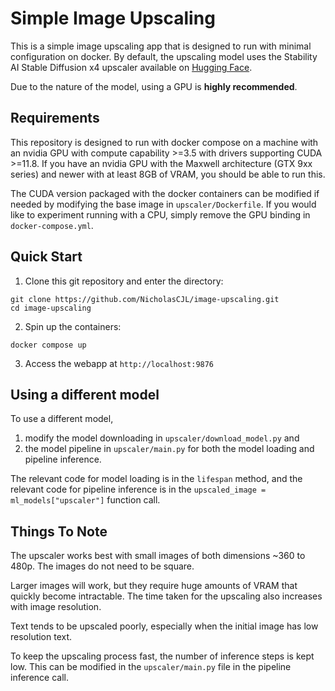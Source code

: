 # Simple Image Upscaling

This is a simple image upscaling app that is designed to run with minimal configuration on docker. By default, the upscaling model uses the Stability AI Stable Diffusion x4 upscaler available on [Hugging Face](https://huggingface.co/stabilityai/stable-diffusion-x4-upscaler).

Due to the nature of the model, using a GPU is **highly recommended**.

## Requirements
This repository is designed to run with docker compose on a machine with an nvidia GPU with compute capability >=3.5 with drivers supporting CUDA >=11.8. If you have an nvidia GPU with the Maxwell architecture (GTX 9xx series) and newer with at least 8GB of VRAM, you should be able to run this.

The CUDA version packaged with the docker containers can be modified if needed by modifying the base image in `upscaler/Dockerfile`. If you would like to experiment running with a CPU, simply remove the GPU binding in `docker-compose.yml`.

## Quick Start

1. Clone this git repository and enter the directory:

```
git clone https://github.com/NicholasCJL/image-upscaling.git
cd image-upscaling
```

2. Spin up the containers:

```
docker compose up
```

3. Access the webapp at `http://localhost:9876`

## Using a different model
To use a different model,

1. modify the model downloading in `upscaler/download_model.py` and
2. the model pipeline in `upscaler/main.py` for both the model loading and pipeline inference.

The relevant code for model loading is in the `lifespan` method, and the relevant code for pipeline inference is in the `upscaled_image = ml_models["upscaler"]` function call.

## Things To Note
The upscaler works best with small images of both dimensions ~360 to 480p. The images do not need to be square.

Larger images will work, but they require huge amounts of VRAM that quickly become intractable. The time taken for the upscaling also increases with image resolution.

Text tends to be upscaled poorly, especially when the initial image has low resolution text.

To keep the upscaling process fast, the number of inference steps is kept low. This can be modified in the `upscaler/main.py` file in the pipeline inference call.